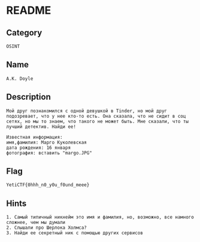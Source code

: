# README

## Category

```
OSINT
```

## Name

```
A.К. Doyle
```

## Description

```
Мой друг познакомился с одной девушкой в Tinder, но мой друг подозревает, что у нее кто-то есть. Она сказала, что не сидит в соц сетях, но мы то знаем, что такого не может быть. Мне сказали, что ты лучший детектив. Найди ее!

Известная информация:
имя,фамилия: Марго Куколевская
дата рождения: 16 января
фотография: вставить "margo.JPG"
```

## Flag

```
YetiCTF{0hhh_n0_y0u_f0und_meee}
```

## Hints

```
1. Самый типичный никнейм это имя и фамилия, но, возможно, все намного сложнее, чем мы думали
2. Слышали про Шерлока Холмса?
3. Найди ее секретный ник с помощью других сервисов
```
